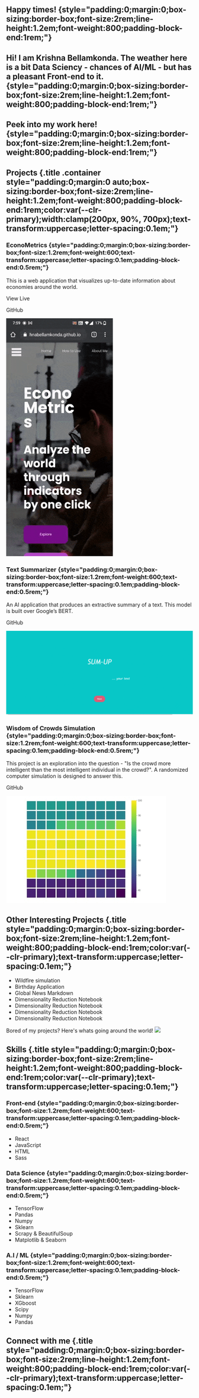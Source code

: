 Happy times! {style="padding:0;margin:0;box-sizing:border-box;font-size:2rem;line-height:1.2em;font-weight:800;padding-block-end:1rem;"}
------------

Hi! I am Krishna Bellamkonda. The weather here is a bit Data Sciency - chances of AI/ML - but has a pleasant Front-end to it. {style="padding:0;margin:0;box-sizing:border-box;font-size:2rem;line-height:1.2em;font-weight:800;padding-block-end:1rem;"}
-----------------------------------------------------------------------------------------------------------------------------

Peek into my work here! {style="padding:0;margin:0;box-sizing:border-box;font-size:2rem;line-height:1.2em;font-weight:800;padding-block-end:1rem;"}
-----------------------

Projects {.title .container style="padding:0;margin:0 auto;box-sizing:border-box;font-size:2rem;line-height:1.2em;font-weight:800;padding-block-end:1rem;color:var(--clr-primary);width:clamp(200px, 90%, 700px);text-transform:uppercase;letter-spacing:0.1em;"}
--------

### EconoMetrics {style="padding:0;margin:0;box-sizing:border-box;font-size:1.2rem;font-weight:600;text-transform:uppercase;letter-spacing:0.1em;padding-block-end:0.5rem;"}

This is a web application that visualizes up-to-date information about
economies around the world.

[](#)

View Live

[](#)

GitHub

![econometrics gif](./gifs/EconoMetrics.gif)

### Text Summarizer {style="padding:0;margin:0;box-sizing:border-box;font-size:1.2rem;font-weight:600;text-transform:uppercase;letter-spacing:0.1em;padding-block-end:0.5rem;"}

An AI application that produces an extractive summary of a text. This
model is built over Google’s BERT.

[](#)

GitHub

![text summarizer gif](./gifs/TextSummarizer.gif)

### Wisdom of Crowds Simulation {style="padding:0;margin:0;box-sizing:border-box;font-size:1.2rem;font-weight:600;text-transform:uppercase;letter-spacing:0.1em;padding-block-end:0.5rem;"}

This project is an exploration into the question - "Is the crowd more
intelligent than the most intelligent individual in the crowd?". A
randomized computer simulation is designed to answer this.

[](#)

GitHub

![wisdom of crowds gif](./gifs/wisdom_of_crowds_simulation.gif)

Other Interesting Projects {.title style="padding:0;margin:0;box-sizing:border-box;font-size:2rem;line-height:1.2em;font-weight:800;padding-block-end:1rem;color:var(--clr-primary);text-transform:uppercase;letter-spacing:0.1em;"}
--------------------------

-   Wildfire simulation
-   Birthday Application
-   Global News Markdown
-   Dimensionality Reduction Notebook
-   Dimensionality Reduction Notebook
-   Dimensionality Reduction Notebook
-   Dimensionality Reduction Notebook

Bored of my projects? Here's whats going around the world!
![](https://global-news-markdown-app.vercel.app/)

Skills {.title style="padding:0;margin:0;box-sizing:border-box;font-size:2rem;line-height:1.2em;font-weight:800;padding-block-end:1rem;color:var(--clr-primary);text-transform:uppercase;letter-spacing:0.1em;"}
------

### Front-end {style="padding:0;margin:0;box-sizing:border-box;font-size:1.2rem;font-weight:600;text-transform:uppercase;letter-spacing:0.1em;padding-block-end:0.5rem;"}

-   React
-   JavaScript
-   HTML
-   Sass

### Data Science {style="padding:0;margin:0;box-sizing:border-box;font-size:1.2rem;font-weight:600;text-transform:uppercase;letter-spacing:0.1em;padding-block-end:0.5rem;"}

-   TensorFlow
-   Pandas
-   Numpy
-   Sklearn
-   Scrapy & BeautifulSoup
-   Matplotlib & Seaborn

### A.I / ML {style="padding:0;margin:0;box-sizing:border-box;font-size:1.2rem;font-weight:600;text-transform:uppercase;letter-spacing:0.1em;padding-block-end:0.5rem;"}

-   TensorFlow
-   Sklearn
-   XGboost
-   Scipy
-   Numpy
-   Pandas

Connect with me {.title style="padding:0;margin:0;box-sizing:border-box;font-size:2rem;line-height:1.2em;font-weight:800;padding-block-end:1rem;color:var(--clr-primary);text-transform:uppercase;letter-spacing:0.1em;"}
---------------


